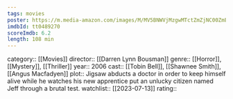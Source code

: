 ```yaml
---
tags: movies
poster: https://m.media-amazon.com/images/M/MV5BNWVjMzgwMTctZmZjNC00ZmE0LThiNTUtYzkyM2RkYWIzY2Y2XkEyXkFqcGdeQXVyNjEyNDAyMzI@._V1_SX300.jpg
imdbId: tt0489270
scoreImdb: 6.2
length: 108 min
---
```


category:: [[Movies]]
director:: [[Darren Lynn Bousman]]
genre:: [[Horror]], [[Mystery]], [[Thriller]]
year:: 2006
cast:: [[Tobin Bell]], [[Shawnee Smith]], [[Angus Macfadyen]]
plot:: Jigsaw abducts a doctor in order to keep himself alive while he watches his new apprentice put an unlucky citizen named Jeff through a brutal test.
watchlist:: [[2023-07-13]]
rating::
